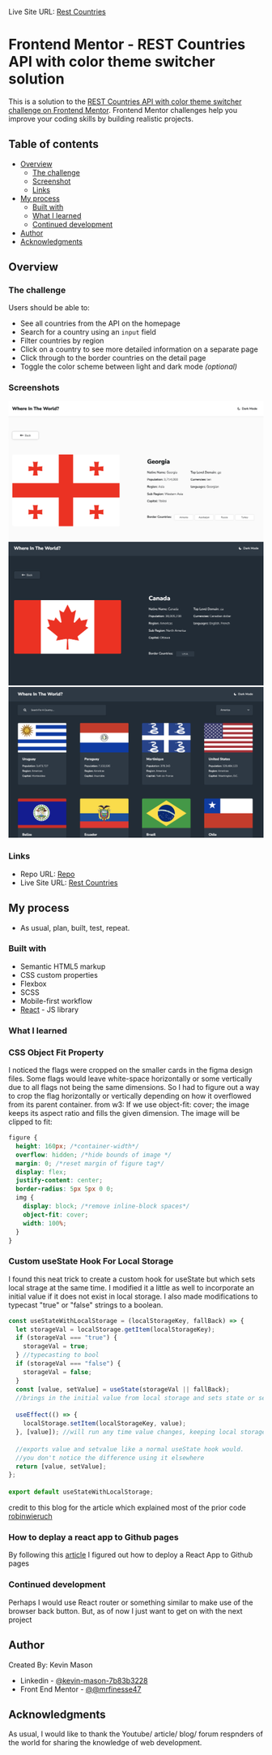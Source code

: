 Live Site URL: [Rest Countries](https://mrfinesse47.github.io/rest-countries/)

# Frontend Mentor - REST Countries API with color theme switcher solution

This is a solution to the [REST Countries API with color theme switcher challenge on Frontend Mentor](https://www.frontendmentor.io/challenges/rest-countries-api-with-color-theme-switcher-5cacc469fec04111f7b848ca). Frontend Mentor challenges help you improve your coding skills by building realistic projects.

## Table of contents

- [Overview](#overview)
  - [The challenge](#the-challenge)
  - [Screenshot](#screenshot)
  - [Links](#links)
- [My process](#my-process)
  - [Built with](#built-with)
  - [What I learned](#what-i-learned)
  - [Continued development](#continued-development)
- [Author](#author)
- [Acknowledgments](#acknowledgments)

## Overview

### The challenge

Users should be able to:

- See all countries from the API on the homepage
- Search for a country using an `input` field
- Filter countries by region
- Click on a country to see more detailed information on a separate page
- Click through to the border countries on the detail page
- Toggle the color scheme between light and dark mode _(optional)_

### Screenshots

![](./1.png)
![](./2.png)
![](./3.png)

### Links

- Repo URL: [Repo](https://github.com/mrfinesse47/rest-countries)
- Live Site URL: [Rest Countries](https://mrfinesse47.github.io/rest-countries/)

## My process

- As usual, plan, built, test, repeat.

### Built with

- Semantic HTML5 markup
- CSS custom properties
- Flexbox
- SCSS
- Mobile-first workflow
- [React](https://reactjs.org/) - JS library

### What I learned

### CSS Object Fit Property

I noticed the flags were cropped on the smaller cards in the figma design files. Some flags would leave white-space horizontally or some vertically due to all flags not being the same dimensions. So I had to figure out a way to crop the flag horizontally or vertically depending on how it overflowed from its parent container. from w3: If we use object-fit: cover; the image keeps its aspect ratio and fills the given dimension. The image will be clipped to fit:

```css
figure {
  height: 160px; /*container-width*/
  overflow: hidden; /*hide bounds of image */
  margin: 0; /*reset margin of figure tag*/
  display: flex;
  justify-content: center;
  border-radius: 5px 5px 0 0;
  img {
    display: block; /*remove inline-block spaces*/
    object-fit: cover;
    width: 100%;
  }
}
```

### Custom useState Hook For Local Storage

I found this neat trick to create a custom hook for useState but which sets local strage at the same time. I modified it a little as well to incorporate an initial value if it does not exist in local storage. I also made modifications to typecast "true" or "false" strings to a boolean.

```js
const useStateWithLocalStorage = (localStorageKey, fallBack) => {
  let storageVal = localStorage.getItem(localStorageKey);
  if (storageVal === "true") {
    storageVal = true;
  } //typecasting to bool
  if (storageVal === "false") {
    storageVal = false;
  }
  const [value, setValue] = useState(storageVal || fallBack);
  //brings in the initial value from local storage and sets state or sets state to the fallback

  useEffect(() => {
    localStorage.setItem(localStorageKey, value);
  }, [value]); //will run any time value changes, keeping local storage updated

  //exports value and setvalue like a normal useState hook would.
  //you don't notice the difference using it elsewhere
  return [value, setValue];
};

export default useStateWithLocalStorage;
```

credit to this blog for the article which explained most of the prior code [robinwieruch](https://www.robinwieruch.de/local-storage-react/)

### How to deplay a react app to Github pages

By following this [article](https://www.c-sharpcorner.com/article/how-to-deploy-react-application-on-github-pages/) I figured out how to deploy a React App to Github pages

### Continued development

Perhaps I would use React router or something similar to make use of the browser back button. But, as of now I just want to get on with the next project

## Author

Created By: Kevin Mason

- Linkedin - [@kevin-mason-7b83b3228](https://www.linkedin.com/in/kevin-mason-7b83b3228/)
- Front End Mentor - [@@mrfinesse47](https://www.frontendmentor.io/profile/mrfinesse47)

## Acknowledgments

As usual, I would like to thank the Youtube/ article/ blog/ forum respnders of the world for sharing the knowledge of web development.
